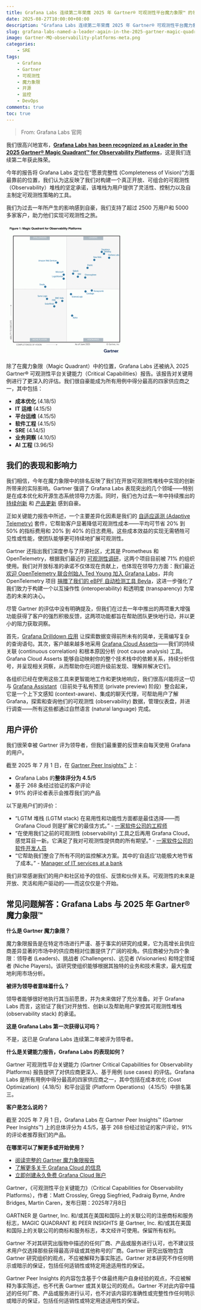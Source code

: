 ```yaml
---
title: Grafana Labs 连续第二年荣膺 2025 年 Gartner® 可观测性平台魔力象限™ 的领导者称号
date: 2025-08-27T10:00:00+08:00
description: "Grafana Labs 连续第二年荣膺 2025 年 Gartner® 可观测性平台魔力象限™ 的领导者称号，在愿景完整性方面表现突出。"
slug: grafana-labs-named-a-leader-again-in-the-2025-gartner-magic-quadrant-for-observability-platforms
image: Gartner-MQ-observability-platforms-meta.png
categories:
    - SRE
tags:
    - Grafana
    - Gartner
    - 可观测性
    - 魔力象限
    - 开源
    - 监控
    - DevOps
comments: true
toc: true
---
```


> From: Grafana Labs 官网

我们很高兴地宣布，**[Grafana Labs has been recognized as a Leader in the 2025 Gartner® Magic Quadrant™ for Observability Platforms](https://www.grafana.com/resources/grafana-observability-platforms-gartner-magic-quadrant-2025/?pg=blog&plcmt=body-txt)**，这是我们连续第二年获此殊荣。

今年的报告将 Grafana Labs 定位在“愿景完整性 (Completeness of Vision)”方面最靠前的位置，我们认为这反映了我们对构建一个真正开放、可组合的可观测性（Observability）堆栈的坚定承诺，该堆栈为用户提供了灵活性、控制力以及自主制定可观测性策略的工具。

我们为过去一年所产生的影响感到自豪，我们支持了超过 2500 万用户和 5000 多家客户，助力他们实现可观测性之旅。

![图 1: Grafana Labs 荣膺 2025 Gartner® 可观测性平台魔力象限™ 领导者](mq-for-observability-platforms.png)

除了在魔力象限（Magic Quadrant）中的位置，Grafana Labs 还被纳入 2025 Gartner® 可观测性平台关键能力（Critical Capabilities）报告。该报告对关键用例进行了更深入的评估。我们很自豪能成为所有用例中得分最高的四家供应商之一，其中包括：

- **成本优化** (4.18/5)
- **IT 运维** (4.15/5)
- **平台运维** (4.15/5)
- **软件工程** (4.15/5)
- **SRE** (4.14/5)
- **业务洞察** (4.10/5)
- **AI 工程** (3.96/5)

## 我们的表现和影响力

我们相信，今年在魔力象限中的排名反映了我们在开放可观测性堆栈中实现的创新所带来的实际影响。Gartner 强调了 Grafana Labs 表现突出的几个领域——特别是在成本优化和开源生态系统领导力方面。同时，我们也为过去一年中持续推出的 [持续创新](https://grafana.com/blog/2025/05/07/grafanacon-2025-announcements/) 和 [产品更新](https://grafana.com/blog/2024/09/24/observabilitycon-2024-announcements/) 感到自豪。

正如关键能力报告中所述，一个主要差异化因素是我们的 [自适应遥测 (Adaptive Telemetry)](https://grafana.com/blog/2025/01/14/what-is-adaptive-telemetry-and-how-can-it-reduce-mttr-noise-and-cost/) 套件，它帮助客户显著降低可观测性成本——平均可节省 20% 到 50% 的指标费用和 20% 到 40% 的日志费用。这些成本效益的实现无需牺牲可见性或性能，使团队能够更可持续地扩展可观测性。

Gartner 还指出我们深度参与了开源社区，尤其是 Prometheus 和 OpenTelemetry，根据我们最近的 [可观测性调研](https://grafana.com/observability-survey/?pg=blog&plcmt=body-txt)，这两个项目目前被 71% 的组织使用。我们对开放标准的承诺不仅体现在贡献上，也体现在领导力方面：我们最近 [欢迎 OpenTelemetry 联合创始人 Ted Young 加入 Grafana Labs](https://grafana.com/blog/2025/03/27/meet-ted-young-opentelemetry-co-founder-and-the-newest-grafanista/)，并向 OpenTelemetry 项目 [捐赠了我们的 eBPF 自动检测工具 Beyla](https://grafana.com/blog/2025/05/07/opentelemetry-ebpf-instrumentation-beyla-donation/)，这进一步强化了我们致力于构建一个以互操作性 (interoperability) 和透明度 (transparency) 为常态的未来的决心。

尽管 Gartner 的评估中没有明确提及，但我们在过去一年中推出的两项重大增强功能获得了客户的强烈积极反馈，这两项功能都旨在帮助团队更快地行动，并以更小的阻力获取洞察。

首先，[Grafana Drilldown 应用](https://grafana.com/blog/2025/02/20/grafana-drilldown-apps-the-improved-queryless-experience-formerly-known-as-the-explore-apps/) 让探索数据变得前所未有的简单，无需编写复杂的查询语句。其次，客户越来越多地采用 [Grafana Cloud Asserts](https://grafana.com/products/cloud/asserts/?pg=blog&plcmt=body-txt)——我们的持续关联 (continuous correlation) 和根本原因分析 (root cause analysis) 工具。Grafana Cloud Asserts 能够自动映射你的整个技术栈中的依赖关系，持续分析信号，并呈现相关洞察，从而帮助你在问题升级前发现、理解并解决它们。

各组织已经在使用这些工具来更智能地工作和更快地响应，我们很高兴能将这一切与 [Grafana Assistant](https://grafana.com/blog/2025/05/07/llm-grafana-assistant/)（目前处于私有预览 (private preview) 阶段）整合起来，它是一个上下文感知 (context-aware)、集成的聊天代理，可帮助用户了解 Grafana，探索和查询他们的可观测性 (observability) 数据，管理仪表盘，并进行调查——所有这些都通过自然语言 (natural language) 完成。

## 用户评价

我们很荣幸被 Gartner 评为领导者，但我们最重要的反馈来自每天使用 Grafana 的用户。

截至 2025 年 7 月 1 日，在 [Gartner Peer Insights™](https://www.gartner.com/reviews/market/observability-platforms/vendor/grafana-labs) 上：

- Grafana Labs 的**整体评分为 4.5/5**
- 基于 268 条经过验证的客户评论
- 91% 的评论者表示会推荐我们的产品

以下是用户们的评价：
- “LGTM 堆栈 (LGTM stack) 在易用性和功能性方面都是最佳选择——而 Grafana Cloud 则是扩展它的最佳方式。” - [一家软件公司的工程师](https://www.gartner.com/reviews/market/observability-platforms/vendor/grafana-labs/product/grafana-cloud/review/view/5725094)
- “在使用我们之前的可观测性 (observability) 工具之后再用 Grafana Cloud，感觉耳目一新。它满足了我对可观测性提供商的所有期望。” - [一家软件公司的软件开发人员](https://www.gartner.com/reviews/market/observability-platforms/vendor/grafana-labs/product/grafana-cloud/review/view/5725094)
- “它帮助我们整合了所有不同的监控解决方案。其中的‘自适应’功能极大地节省了成本。” - [Manager of IT services at a bank](https://www.gartner.com/reviews/market/observability-platforms/vendor/grafana-labs/product/grafana-cloud/review/view/5812548)

我们非常感谢我们的用户和社区给予的信任、反馈和伙伴关系。可观测性的未来是开放、灵活和用户驱动的——而这仅仅是个开始。

## 常见问题解答：Grafana Labs 与 2025 年 Gartner® 魔力象限™

**什么是 Gartner 魔力象限？**

魔力象限报告是在特定市场进行严谨、基于事实的研究的成果，它为高增长且供应商差异显著的市场中的供应商相对位置提供了广阔的视角。供应商被分为四个象限：领导者 (Leaders)、挑战者 (Challengers)、远见者 (Visionaries) 和特定领域者 (Niche Players)。该研究使组织能够根据其独特的业务和技术需求，最大程度地利用市场分析。

**被评为领导者意味着什么？**

领导者能够很好地执行其当前愿景，并为未来做好了充分准备。对于 Grafana Labs 而言，这验证了我们对开放性、创新以及帮助用户掌控其可观测性堆栈 (observability stack) 的承诺。

**这是 Grafana Labs 第一次获得认可吗？**

不是，这已是 Grafana Labs 连续第二年被评为领导者。

**什么是关键能力报告，Grafana Labs 的表现如何？**

Gartner 可观测性平台关键能力 (Gartner Critical Capabilities for Observability Platforms) 报告提供了对供应商更深入、基于用例 (use cases) 的评估。Grafana Labs 是所有用例中得分最高的四家供应商之一，其中包括在成本优化 (Cost Optimization)（4.18/5）和平台运营 (Platform Operations)（4.15/5）中排名第三。

**客户是怎么说的？**

截至 2025 年 7 月 1 日，Grafana Labs 在 Gartner Peer Insights™ (Gartner Peer Insights™) 上的总体评分为 4.5/5，基于 268 份经过验证的客户评论，91% 的评论者推荐我们的产品。

**在哪里可以了解更多或开始使用？**

- [阅读完整的 Gartner 魔力象限报告](https://www.grafana.com/resources/grafana-observability-platforms-gartner-magic-quadrant-2025/?pg=blog&plcmt=body-txt)
- [了解更多关于 Grafana Cloud 的信息](https://grafana.com/products/cloud/?pg=blog&plcmt=body-txt)
- [立即创建永久免费 Grafana Cloud 账户](https://grafana.com/auth/sign-up/create-user/?pg=blog&plcmt=body-txt)

Gartner，《可观测性平台关键能力》（Critical Capabilities for Observability Platforms），作者：Matt Crossley, Gregg Siegfried, Padraig Byrne, Andre Bridges, Martin Caren，发布日期：2025年7月8日

GARTNER 是 Gartner, Inc. 和/或其在美国和国际上的关联公司的注册商标和服务标志，MAGIC QUADRANT 和 PEER INSIGHTS 是 Gartner, Inc. 和/或其在美国和国际上的关联公司的商标和服务标志，本文经许可使用。保留所有权利。

Gartner 不对其研究出版物中描述的任何厂商、产品或服务进行认可，也不建议技术用户仅选择那些获得最高评级或其他称号的厂商。Gartner 研究出版物包含 Gartner 研究组织的观点，不应被解释为事实陈述。Gartner 对本研究不作任何明示或暗示的保证，包括任何适销性或特定用途适用性的保证。

Gartner Peer Insights 的内容包含基于个体最终用户自身经验的观点，不应被解释为事实陈述，也不代表 Gartner 或其关联公司的观点。Gartner 不对此内容中描述的任何厂商、产品或服务进行认可，也不对该内容的准确性或完整性作任何明示或暗示的保证，包括任何适销性或特定用途适用性的保证。
